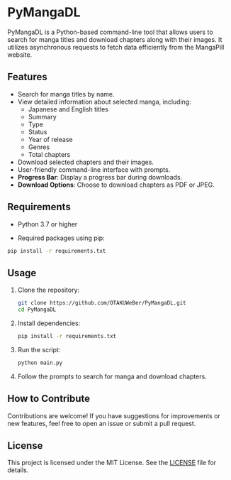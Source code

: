 # PyMangaDL

PyMangaDL is a Python-based command-line tool that allows users to search for manga titles and download chapters along with their images. It utilizes asynchronous requests to fetch data efficiently from the MangaPill website.

## Features

- Search for manga titles by name.
- View detailed information about selected manga, including:
  - Japanese and English titles
  - Summary
  - Type
  - Status
  - Year of release
  - Genres
  - Total chapters
- Download selected chapters and their images.
- User-friendly command-line interface with prompts.
- **Progress Bar**: Display a progress bar during downloads.
- **Download Options**: Choose to download chapters as PDF or JPEG.

## Requirements

- Python 3.7 or higher

- Required packages using pip:

```bash
pip install -r requirements.txt
```

## Usage

1. Clone the repository:

   ```bash
   git clone https://github.com/OTAKUWeBer/PyMangaDL.git
   cd PyMangaDL
   ```

2. Install dependencies:
    ```sh
    pip install -r requirements.txt
    ```

3. Run the script:

   ```bash
   python main.py
   ```

4. Follow the prompts to search for manga and download chapters.

## How to Contribute

Contributions are welcome! If you have suggestions for improvements or new features, feel free to open an issue or submit a pull request.

## License

This project is licensed under the MIT License. See the [LICENSE](LICENSE) file for details.

